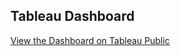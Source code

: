 ## Tableau Dashboard
[View the Dashboard on Tableau Public]([https://public.tableau.com/your-dashboard-link](https://public.tableau.com/views/FinanceDashboard_17275315275290/Dashboard1?:language=en-US&:sid=&:redirect=auth&:display_count=n&:origin=viz_share_link))
